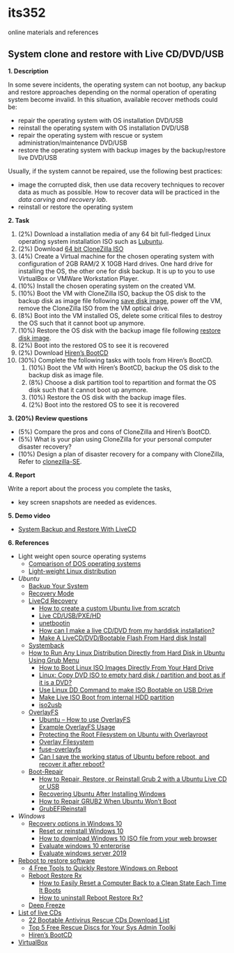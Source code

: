 # its352
online materials and references

## System clone and restore with Live CD/DVD/USB

**1. Description**

In some severe incidents, the operating system can not bootup, any backup and restore approaches depending on the normal operation of operating system become invalid. In this situation, available recover methods could be:

* repair the operating system with OS installation DVD/USB 
* reinstall the operating system with OS installation DVD/USB 
* repair the operating system with rescue or system administration/maintenance DVD/USB
* restore the operating system with backup images by the backup/restore live DVD/USB
  
Usually, if the system cannot be repaired, use the following best practices:
* image the corrupted disk, then use data recovery techniques to recover data as much as possible. How to recover data will be practiced in the *data carving and recovery lab*.
* reinstall or restore the operating system

**2. Task**
1. (2%) Download a installation media  of any 64 bit full-fledged Linux operating system installation ISO such as [Lubuntu](https://lubuntu.me/).
2. (2%) Download [64 bit CloneZilla ISO](https://clonezilla.org/)
3. (4%) Create a Virtual machine for the chosen operating system with configuration of 2GB RAM/2 X 10GB Hard drives. One hard drive for installing the OS, the other one for disk backup. It is up to you to use VirtualBox or VMWare Workstation Player.
4. (10%) Install the chosen operating system on the created VM.
5. (10%) Boot the VM with CloneZilla ISO, backup the OS disk to the backup disk as image file following [save disk image](https://clonezilla.org/show-live-doc-content.php?topic=clonezilla-live/doc/01_Save_disk_image), power off the VM, remove the CloneZilla ISO from the VM optical drive.
6. (8%) Boot into the VM installed OS, delete some critical files to destroy the OS such that it cannot boot up anymore.
7. (10%) Restore the OS disk with the backup image file following [restore disk image](https://clonezilla.org/show-live-doc-content.php?topic=clonezilla-live/doc/02_Restore_disk_image).
8. (2%) Boot into the restored OS to see it is recovered
9. (2%) Download [Hiren’s BootCD](https://www.hirensbootcd.org/download/)
10. (30%) Complete the following tasks with tools from Hiren’s BootCD.
    1.  (10%) Boot the VM with Hiren’s BootCD, backup the OS disk to the backup disk as image file.
    2.  (8%) Choose a disk partition tool to repartition and format the OS disk such that it cannot boot up anymore.
    3.  (10%) Restore the OS disk with the backup image files.
    4.  (2%) Boot into the restored OS to see it is recovered

**3. (20%) Review questions**
* (5%) Compare the pros and cons of CloneZilla and Hiren’s BootCD.
* (5%) What is your plan using CloneZilla for your personal computer disaster recovery?
* (10%) Design a plan of disaster recovery for a company with CloneZilla, Refer to [clonezilla-SE](https://clonezilla.org/clonezilla-SE/).

**4. Report**

Write a report about the process you complete the tasks, 
* key screen snapshots are needed as evidences.

**5. Demo video**

* [System Backup and Restore With LiveCD](https://youtu.be/WcY0Y32O4dY)

**6. References**
* Light weight open source operating systems
  * [Comparison of DOS operating systems](https://en.wikipedia.org/wiki/Comparison_of_DOS_operating_systems)
  * [Light-weight Linux distribution](https://en.wikipedia.org/wiki/Light-weight_Linux_distribution)
* _Ubuntu_
  * [Backup Your System](https://help.ubuntu.com/community/BackupYourSystem)
  * [Recovery Mode](https://wiki.ubuntu.com/RecoveryMode)
  * [LiveCd Recovery](https://help.ubuntu.com/community/LiveCdRecovery)
    * [How to create a custom Ubuntu live from scratch](https://itnext.io/how-to-create-a-custom-ubuntu-live-from-scratch-dd3b3f213f81)
    * [Live CD/USB/PXE/HD](https://gparted.org/livecd.php)
    * [unetbootin](https://unetbootin.github.io/)
    * [How can I make a live CD/DVD from my harddisk installation?](https://askubuntu.com/questions/25623/how-can-i-make-a-live-cd-dvd-from-my-harddisk-installation)
    * [Make A LiveCD/DVD/Bootable Flash From Hard disk Install](https://help.ubuntu.com/community/MakeALiveCD/DVD/BootableFlashFromHarddiskInstall)
  * [Systemback ](https://vitux.com/how-to-restore-your-ubuntu-linux-system-to-its-previous-state/)
  * [How to Run Any Linux Distribution Directly from Hard Disk in Ubuntu Using Grub Menu](https://www.tecmint.com/run-linux-live-images-from-hard-disk-in-linux/)
    * [How to Boot Linux ISO Images Directly From Your Hard Drive](https://www.howtogeek.com/196933/how-to-boot-linux-iso-images-directly-from-your-hard-drive/)
    * [Linux: Copy DVD ISO to empty hard disk / partition and boot as if it is a DVD?](https://superuser.com/questions/334187/linux-copy-dvd-iso-to-empty-hard-disk-partition-and-boot-as-if-it-is-a-dvd)
    * [Use Linux DD Command to make ISO Bootable on USB Drive](https://medium.com/@tbeach/use-unix-dd-command-to-os-bootable-on-usb-drive-6671945d95a6)
    * [Make Live ISO Boot from internal HDD partition](https://community.spiceworks.com/topic/737593-make-live-iso-boot-from-internal-hdd-partition)
    * [iso2usb](https://help.ubuntu.com/community/Installation/iso2usb)
  * [OverlayFS](https://en.wikipedia.org/wiki/OverlayFS)
    * [Ubuntu – How to use OverlayFS](https://itectec.com/ubuntu/ubuntu-how-to-use-overlayfs/)
    * [Example OverlayFS Usage](https://askubuntu.com/questions/699565/example-overlayfs-usage)
    * [Protecting the Root Filesystem on Ubuntu with Overlayroot](https://spin.atomicobject.com/2015/03/10/protecting-ubuntu-root-filesystem/)
    * [Overlay Filesystem](https://www.kernel.org/doc/html/latest/filesystems/overlayfs.html)
    * [fuse-overlayfs](https://github.com/containers/fuse-overlayfs)
    * [Can I save the working status of Ubuntu before reboot, and recover it after reboot?](https://unix.stackexchange.com/questions/498283/can-i-save-the-working-status-of-ubuntu-before-reboot-and-recover-it-after-rebo)
  * [Boot-Repair](https://help.ubuntu.com/community/Boot-Repair)
    * [How to Repair, Restore, or Reinstall Grub 2 with a Ubuntu Live CD or USB](https://howtoubuntu.org/how-to-repair-restore-reinstall-grub-2-with-a-ubuntu-live-cd)
    * [Recovering Ubuntu After Installing Windows](https://help.ubuntu.com/community/RecoveringUbuntuAfterInstallingWindows)
    * [How to Repair GRUB2 When Ubuntu Won’t Boot](https://www.howtogeek.com/114884/how-to-repair-grub2-when-ubuntu-wont-boot/)
    * [GrubEFIReinstall](https://wiki.debian.org/GrubEFIReinstall)
* _Windows_
  * [Recovery options in Windows 10](https://support.microsoft.com/en-us/help/12415/windows-10-recovery-options)
    * [Reset or reinstall Windows 10](https://support.microsoft.com/en-us/windows/reset-or-reinstall-windows-10-cd352bd8-4cb6-411a-f2f5-1814bd8d453c)
    * [How to download Windows 10 ISO file from your web browser](https://windows10.help/blogs/entry/24-how-to-download-the-latest-windows-10-iso-files-directly-using-your-web-browser/)
    * [Evaluate windows 10 enterprise](https://www.microsoft.com/en-us/evalcenter/evaluate-windows-10-enterprise)
    * [Evaluate windows server 2019](https://www.microsoft.com/en-us/evalcenter/evaluate-windows-server-2019)
* [Reboot to restore software](https://en.wikipedia.org/wiki/Reboot_to_restore_software)
  * [4 Free Tools to Quickly Restore Windows on Reboot](https://www.raymond.cc/blog/reboot-windows-and-automatically-restore-to-its-original-state/)
  * [Reboot Restore Rx](https://en.wikipedia.org/wiki/Reboot_Restore_Rx)
    * [How to Easily Reset a Computer Back to a Clean State Each Time It Boots](https://www.howtogeek.com/166205/how-to-easily-reset-a-computer-back-to-a-clean-state-each-time-it-boots/)
    * [How to uninstall Reboot Restore Rx?](http://www.uninstallhelps.com/how-to-uninstall-reboot-restore-rx-by-www-horizon-datasys-com1.html)
  * [Deep Freeze](https://en.wikipedia.org/wiki/Deep_Freeze_(software))
* [List of live CDs](https://en.wikipedia.org/wiki/List_of_live_CDs)
  * [22 Bootable Antivirus Rescue CDs Download List](https://www.itechtics.com/rescue-disc-virus-scan/)
  * [Top 5 Free Rescue Discs for Your Sys Admin Toolki](https://techtalk.gfi.com/top-5-free-rescue-discs-for-your-sys-admin-toolkit/)
  * [Hiren’s BootCD](https://www.hirensbootcd.org/)
* [VirtualBox](https://www.virtualbox.org/)